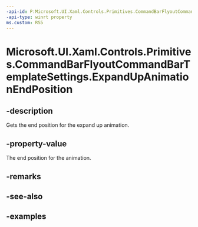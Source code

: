 ```yaml
---
-api-id: P:Microsoft.UI.Xaml.Controls.Primitives.CommandBarFlyoutCommandBarTemplateSettings.ExpandUpAnimationEndPosition
-api-type: winrt property
ms.custom: RS5
---
```

<!-- Property syntax.
public double ExpandUpAnimationEndPosition { get; }
-->

# Microsoft.UI.Xaml.Controls.Primitives.CommandBarFlyoutCommandBarTemplateSettings.ExpandUpAnimationEndPosition


## -description

Gets the end position for the expand up animation.


## -property-value

The end position for the animation.


## -remarks


## -see-also


## -examples


